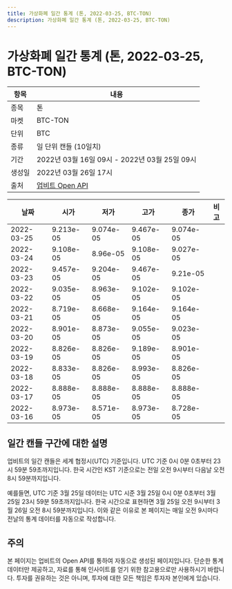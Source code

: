 ```yaml
---
title: 가상화폐 일간 통계 (톤, 2022-03-25, BTC-TON)
description: 가상화폐 일간 통계 (톤, 2022-03-25, BTC-TON)
---
```



가상화폐 일간 통계 (톤, 2022-03-25, BTC-TON)
===

|항목|내용|
|--|--|
|종목|톤|
|마켓|BTC-TON|
|단위|BTC|
|종류|일 단위 캔들 (10일치)|
|기간|2022년 03월 16일 09시 - 2022년 03월 25일 09시|
|생성일|2022년 03월 26일 17시|
|출처|[업비트 Open API](https://docs.upbit.com)|


|날짜|시가|저가|고가|종가|비고|
|--|--|--|--|--|--|
|2022-03-25|9.213e-05|9.074e-05|9.467e-05|9.074e-05|    |
|2022-03-24|9.108e-05|8.96e-05|9.108e-05|9.027e-05|    |
|2022-03-23|9.457e-05|9.204e-05|9.467e-05|9.21e-05|    |
|2022-03-22|9.035e-05|8.963e-05|9.102e-05|9.102e-05|    |
|2022-03-21|8.719e-05|8.668e-05|9.164e-05|9.164e-05|    |
|2022-03-20|8.901e-05|8.873e-05|9.055e-05|9.023e-05|    |
|2022-03-19|8.826e-05|8.826e-05|9.189e-05|8.901e-05|    |
|2022-03-18|8.833e-05|8.826e-05|8.993e-05|8.826e-05|    |
|2022-03-17|8.888e-05|8.888e-05|8.888e-05|8.888e-05|    |
|2022-03-16|8.973e-05|8.571e-05|8.973e-05|8.728e-05|    |


일간 캔들 구간에 대한 설명
---


업비트의 일간 캔들은 세계 협정시(UTC) 기준입니다. 
UTC 기준 0시 0분 0초부터 23시 59분 59초까지입니다. 
한국 시간인 KST 기준으로는 전일 오전 9시부터 다음날 오전 8시 59분까지입니다. 


예를들면, UTC 기준 3월 25일 데이터는 UTC 시준 3월 25일 0시 0분 0초부터 3월 25일 23시 59분 59초까지입니다. 
한국 시간으로 표현하면 3월 25일 오전 9시부터 3월 26일 오전 8시 59분까지입니다. 
이와 같은 이유로 본 페이지는 매일 오전 9시마다 전날의 통계 데이터를 자동으로 작성합니다. 


주의
---


본 페이지는 업비트의 Open API를 통하여 자동으로 생성된 페이지입니다. 
단순한 통계 데이터만 제공하고, 자료를 통해 인사이트를 얻기 위한 참고용으로만 사용하시기 바랍니다. 
투자를 권유하는 것은 아니며, 투자에 대한 모든 책임은 투자자 본인에게 있습니다. 
